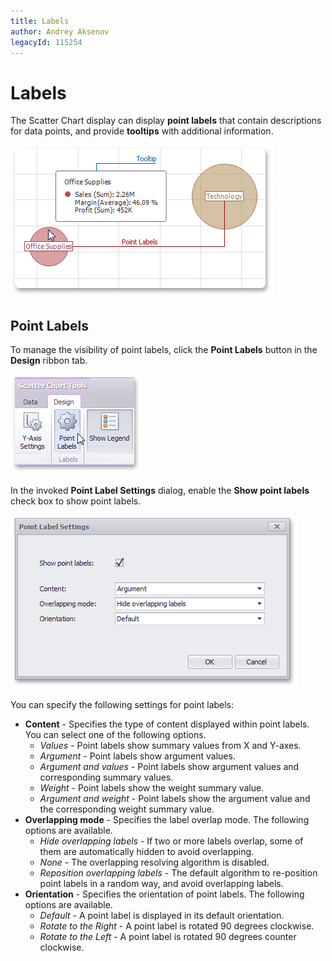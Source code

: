 ```yaml
---
title: Labels
author: Andrey Aksenov
legacyId: 115254
---
```

# Labels
The Scatter Chart display can display **point labels** that contain descriptions for data points, and provide **tooltips** with additional information.

![ScatterChartLabels](../../../../images/img120329.png)

## Point Labels
To manage the visibility of point labels, click the **Point Labels** button in the **Design** ribbon tab.

![ScatterChart_PointLabelsRibbon](../../../../images/img120330.png)

In the invoked **Point Label Settings** dialog, enable the **Show point labels** check box to show point labels.

![ScatterChart_PointLabelSettingsDialog](../../../../images/img120331.png)

You can specify the following settings for point labels:
* **Content** - Specifies the type of content displayed within point labels. You can select one of the following options.
	* _Values_ - Point labels show summary values from X and Y-axes.
	* _Argument_ - Point labels show argument values.
	* _Argument and values_ - Point labels show argument values and corresponding summary values.
	* _Weight_ - Point labels show the weight summary value.
	* _Argument and weight_ - Point labels show the argument value and the corresponding weight summary value.
* **Overlapping mode** - Specifies the label overlap mode. The following options are available.
	* _Hide overlapping labels_ - If two or more labels overlap, some of them are automatically hidden to avoid overlapping.
	* _None_ - The overlapping resolving algorithm is disabled.
	* _Reposition overlapping labels_ - The default algorithm to re-position point labels in a random way, and avoid overlapping labels.
* **Orientation** - Specifies the orientation of point labels. The following options are available.
	* _Default_ -  A point label is displayed in its default orientation.
	* _Rotate to the Right_ - A point label is rotated 90 degrees clockwise.
	* _Rotate to the Left_ - A point label is rotated 90 degrees counter clockwise.